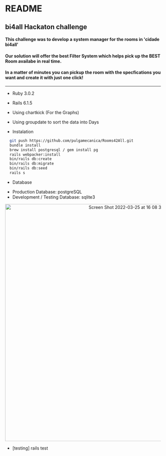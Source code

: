 # README

## bi4all Hackaton challenge
#### This challenge was to develop a system manager for the rooms in 'cidade bi4all'
#### Our solution will offer the best Filter System which helps pick up the BEST Room availabe in real time.
#### In a matter of minutes you can pickup the room with the specfications you want and create it with just one click!

<hr>

* Ruby 3.0.2

* Rails 6.1.5

* Using chartkick (For the Graphs)

* Using groupdate to sort the data into Days

* Instalation

```sh
  git push https://github.com/pulgamecanica/Rooms42All.git
  bundle install
  brew install postgresql / gem install pg
  rails webpacker:install
  bin/rails db:create
  bin/rails db:migrate
  bin/rails db:seed
  rails s
```
* Database
- Production Database: postgreSQL
- Development / Testing Database: sqlite3
<center>
<img width="768" alt="Screen Shot 2022-03-25 at 16 08 32" src="https://user-images.githubusercontent.com/28810331/160158412-7f8be556-4b40-4e0b-a7f1-6761d96d4d70.png">
</center>

* [testing] rails test
